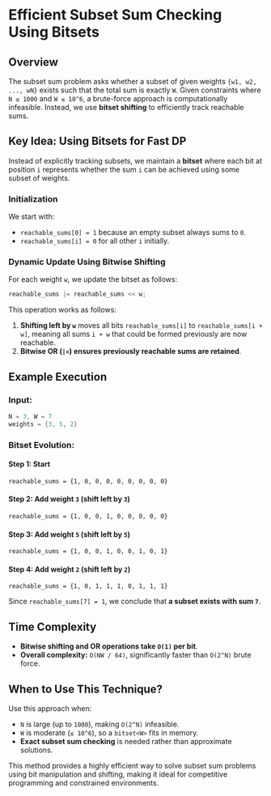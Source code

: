 # Efficient Subset Sum Checking Using Bitsets

## Overview
The subset sum problem asks whether a subset of given weights `{w1, w2, ..., wN}` exists such that the total sum is exactly `W`. Given constraints where `N ≤ 1000` and `W ≤ 10^6`, a brute-force approach is computationally infeasible. Instead, we use **bitset shifting** to efficiently track reachable sums.

## Key Idea: Using Bitsets for Fast DP
Instead of explicitly tracking subsets, we maintain a **bitset** where each bit at position `i` represents whether the sum `i` can be achieved using some subset of weights.

### **Initialization**
We start with:
- `reachable_sums[0] = 1` because an empty subset always sums to `0`.
- `reachable_sums[i] = 0` for all other `i` initially.

### **Dynamic Update Using Bitwise Shifting**
For each weight `w`, we update the bitset as follows:
```cpp
reachable_sums |= reachable_sums << w;
```
This operation works as follows:
1. **Shifting left by `w`** moves all bits `reachable_sums[i]` to `reachable_sums[i + w]`, meaning all sums `i + w` that could be formed previously are now reachable.
2. **Bitwise OR (`|=`) ensures previously reachable sums are retained**.

## Example Execution
### **Input:**
```cpp
N = 3, W = 7
weights = {3, 5, 2}
```

### **Bitset Evolution:**
#### **Step 1: Start**
```
reachable_sums = {1, 0, 0, 0, 0, 0, 0, 0, 0}
```
#### **Step 2: Add weight `3` (shift left by `3`)**
```
reachable_sums = {1, 0, 0, 1, 0, 0, 0, 0, 0}
```
#### **Step 3: Add weight `5` (shift left by `5`)**
```
reachable_sums = {1, 0, 0, 1, 0, 0, 1, 0, 1}
```
#### **Step 4: Add weight `2` (shift left by `2`)**
```
reachable_sums = {1, 0, 1, 1, 1, 0, 1, 1, 1}
```
Since `reachable_sums[7] = 1`, we conclude that **a subset exists with sum `7`**.

## **Time Complexity**
- **Bitwise shifting and OR operations take `O(1)` per bit**.
- **Overall complexity:** `O(NW / 64)`, significantly faster than `O(2^N)` brute force.

## **When to Use This Technique?**
Use this approach when:
- `N` is large (up to `1000`), making `O(2^N)` infeasible.
- `W` is moderate (`≤ 10^6`), so a `bitset<W>` fits in memory.
- **Exact subset sum checking** is needed rather than approximate solutions.

This method provides a highly efficient way to solve subset sum problems using bit manipulation and shifting, making it ideal for competitive programming and constrained environments.

